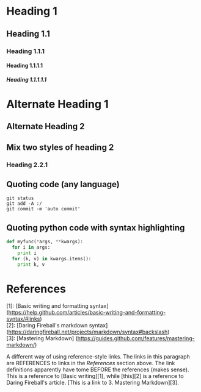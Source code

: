 # Heading 1
## Heading 1.1
### Heading 1.1.1
#### Heading 1.1.1.1
##### Heading 1.1.1.1.1

Alternate Heading 1
===================
Alternate Heading 2
-------------------
## Mix two styles of heading 2
### Heading 2.2.1

## Quoting code (any language)
```
git status
git add -A :/
git commit -m 'auto commit'
```

## Quoting python code with syntax highlighting
```python
def myfunc(*args, **kwargs):
  for i in args:
    print i
  for (k, v) in kwargs.items():
    print k, v
```

# References
[1]: [Basic writing and formatting syntax] (https://help.github.com/articles/basic-writing-and-formatting-syntax/#links)  
[2]: [Daring Fireball's markdown syntax] (https://daringfireball.net/projects/markdown/syntax#backslash)  
[3]: [Mastering Markdown] (https://guides.github.com/features/mastering-markdown/)  

A different way of using reference-style links. The links in this paragraph are REFERENCES to links in the *References* section above. The link definitions apparently have tome BEFORE the references (makes sense). This is a reference to [Basic writing][1], while [this][2] is a reference to Daring Fireball's article. [This is a link to 3. Mastering Markdown][3].



